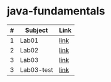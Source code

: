 # java-fundamentals

|#|Subject|Link|
|-----|--------|--------|
|1   |Lab01|[link](./basics/Main.java)|
|2   |Lab02|[link](./basiclibrary/app/src/main/java/App.java)|
|3   |Lab03|[link](./basiclibrary/app/src/main/java/App.java)|
|3   |Lab03-test|[link](./basiclibrary/app/src/main/test/java/basiclibrary/App.java)|